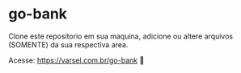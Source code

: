 # go-bank
Clone este repositorio em sua maquina, adicione ou altere arquivos (SOMENTE) da sua respectiva area.

Acesse: https://varsel.com.br/go-bank 💜
